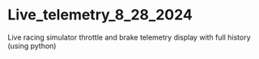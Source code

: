 # Live_telemetry_8_28_2024
Live racing simulator throttle and brake telemetry display with full history (using python)
